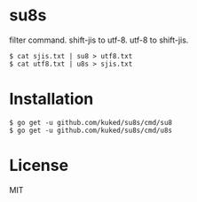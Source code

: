 # su8s

filter command. shift-jis to utf-8. utf-8 to shift-jis. 

```
$ cat sjis.txt | su8 > utf8.txt
$ cat utf8.txt | u8s > sjis.txt
```

# Installation

```
$ go get -u github.com/kuked/su8s/cmd/su8
$ go get -u github.com/kuked/su8s/cmd/u8s
```

# License

MIT
